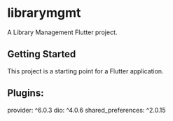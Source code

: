 # librarymgmt

A Library Management Flutter project.

## Getting Started

This project is a starting point for a Flutter application.

## Plugins:
  provider: ^6.0.3
  dio: ^4.0.6
  shared_preferences: ^2.0.15

